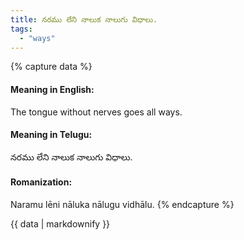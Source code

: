 ```yaml
---
title: నరము లేని నాలుక నాలుగు విధాలు.
tags:
  - "ways"
---
```


{% capture data %}
#### Meaning in English:
The tongue without nerves goes all ways.

#### Meaning in Telugu:
నరము లేని నాలుక నాలుగు విధాలు.

#### Romanization:
Naramu lēni nāluka nālugu vidhālu.
{% endcapture %}

{{ data | markdownify }}

